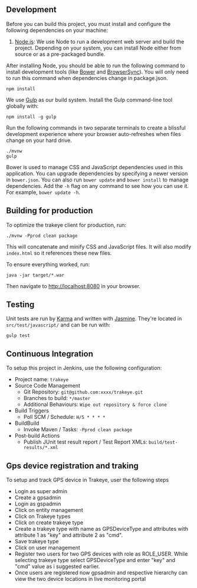 

## Development

Before you can build this project, you must install and configure the following dependencies on your machine:

1. [Node.js][]: We use Node to run a development web server and build the project.
   Depending on your system, you can install Node either from source or as a pre-packaged bundle.

After installing Node, you should be able to run the following command to install development tools (like
[Bower][] and [BrowserSync][]). You will only need to run this command when dependencies change in package.json.

    npm install

We use [Gulp][] as our build system. Install the Gulp command-line tool globally with:

    npm install -g gulp

Run the following commands in two separate terminals to create a blissful development experience where your browser
auto-refreshes when files change on your hard drive.

    ./mvnw
    gulp

Bower is used to manage CSS and JavaScript dependencies used in this application. You can upgrade dependencies by
specifying a newer version in `bower.json`. You can also run `bower update` and `bower install` to manage dependencies.
Add the `-h` flag on any command to see how you can use it. For example, `bower update -h`.


## Building for production

To optimize the trakeye client for production, run:

    ./mvnw -Pprod clean package

This will concatenate and minify CSS and JavaScript files. It will also modify `index.html` so it references
these new files.

To ensure everything worked, run:

    java -jar target/*.war

Then navigate to [http://localhost:8080](http://localhost:8080) in your browser.

## Testing

Unit tests are run by [Karma][] and written with [Jasmine][]. They're located in `src/test/javascript/` and can be run with:

    gulp test



## Continuous Integration

To setup this project in Jenkins, use the following configuration:

* Project name: `trakeye`
* Source Code Management
    * Git Repository: `git@github.com:xxxx/trakeye.git`
    * Branches to build: `*/master`
    * Additional Behaviours: `Wipe out repository & force clone`
* Build Triggers
    * Poll SCM / Schedule: `H/5 * * * *`
* BuildBuild
    * Invoke Maven / Tasks: `-Pprod clean package`
* Post-build Actions
    * Publish JUnit test result report / Test Report XMLs: `build/test-results/*.xml`


[Node.js]: https://nodejs.org/
[Bower]: http://bower.io/
[Gulp]: http://gulpjs.com/
[BrowserSync]: http://www.browsersync.io/
[Karma]: http://karma-runner.github.io/
[Jasmine]: http://jasmine.github.io/2.0/introduction.html
[Protractor]: https://angular.github.io/protractor/


## Gps device registration and traking

To setup and track GPS device in Trakeye, user the following steps

* Login as super admin
* Create a gpsadmin
* Login as gspadmin
* Click on entity management
* Click on Trakeye types
* Click on create trakeye type
* Create a trakeye type with name as GPSDeviceType and attributes with attribute 1 as "key" and attribute 2 as "cmd".
* Save trakeye type
* Click on user management
* Register two users for two GPS devices with role as ROLE_USER. While selecting trakeye type select GPSDeviceType and enter "key" and "cmd" value as i suggested earlier.
* Once users are registered now gpsadmin and respective hierarchy can view the two device locations in live monitoring portal